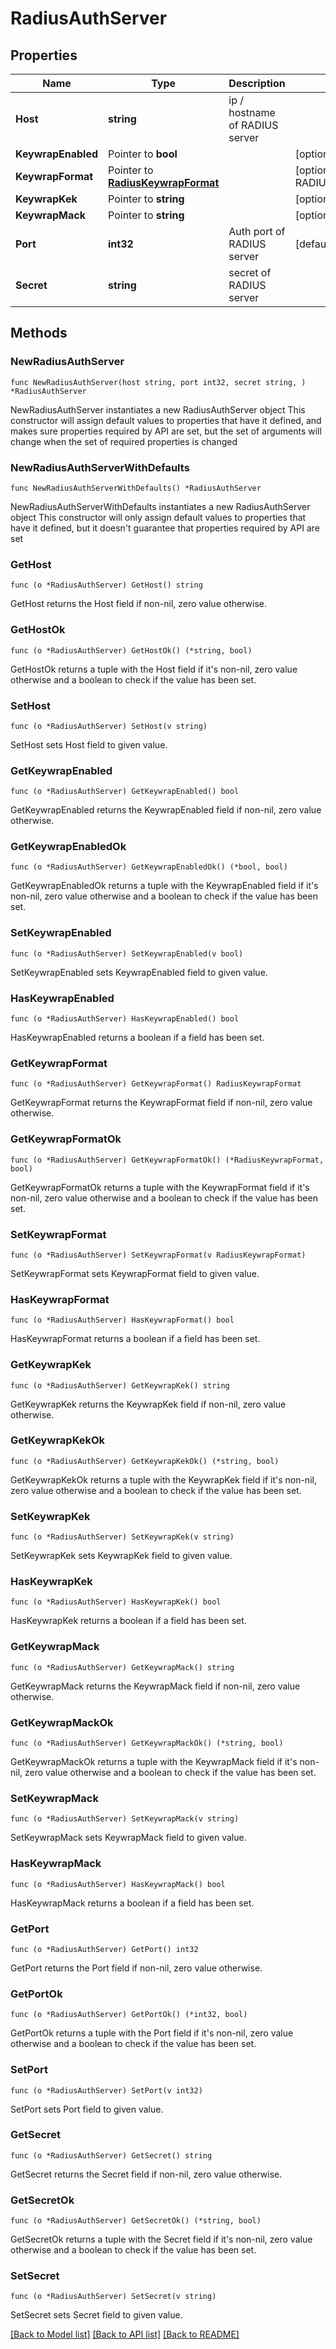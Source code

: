 # RadiusAuthServer

## Properties

Name | Type | Description | Notes
------------ | ------------- | ------------- | -------------
**Host** | **string** | ip / hostname of RADIUS server | 
**KeywrapEnabled** | Pointer to **bool** |  | [optional] 
**KeywrapFormat** | Pointer to [**RadiusKeywrapFormat**](RadiusKeywrapFormat.md) |  | [optional] [default to RADIUSKEYWRAPFORMAT_ASCII]
**KeywrapKek** | Pointer to **string** |  | [optional] 
**KeywrapMack** | Pointer to **string** |  | [optional] 
**Port** | **int32** | Auth port of RADIUS server | [default to 1812]
**Secret** | **string** | secret of RADIUS server | 

## Methods

### NewRadiusAuthServer

`func NewRadiusAuthServer(host string, port int32, secret string, ) *RadiusAuthServer`

NewRadiusAuthServer instantiates a new RadiusAuthServer object
This constructor will assign default values to properties that have it defined,
and makes sure properties required by API are set, but the set of arguments
will change when the set of required properties is changed

### NewRadiusAuthServerWithDefaults

`func NewRadiusAuthServerWithDefaults() *RadiusAuthServer`

NewRadiusAuthServerWithDefaults instantiates a new RadiusAuthServer object
This constructor will only assign default values to properties that have it defined,
but it doesn't guarantee that properties required by API are set

### GetHost

`func (o *RadiusAuthServer) GetHost() string`

GetHost returns the Host field if non-nil, zero value otherwise.

### GetHostOk

`func (o *RadiusAuthServer) GetHostOk() (*string, bool)`

GetHostOk returns a tuple with the Host field if it's non-nil, zero value otherwise
and a boolean to check if the value has been set.

### SetHost

`func (o *RadiusAuthServer) SetHost(v string)`

SetHost sets Host field to given value.


### GetKeywrapEnabled

`func (o *RadiusAuthServer) GetKeywrapEnabled() bool`

GetKeywrapEnabled returns the KeywrapEnabled field if non-nil, zero value otherwise.

### GetKeywrapEnabledOk

`func (o *RadiusAuthServer) GetKeywrapEnabledOk() (*bool, bool)`

GetKeywrapEnabledOk returns a tuple with the KeywrapEnabled field if it's non-nil, zero value otherwise
and a boolean to check if the value has been set.

### SetKeywrapEnabled

`func (o *RadiusAuthServer) SetKeywrapEnabled(v bool)`

SetKeywrapEnabled sets KeywrapEnabled field to given value.

### HasKeywrapEnabled

`func (o *RadiusAuthServer) HasKeywrapEnabled() bool`

HasKeywrapEnabled returns a boolean if a field has been set.

### GetKeywrapFormat

`func (o *RadiusAuthServer) GetKeywrapFormat() RadiusKeywrapFormat`

GetKeywrapFormat returns the KeywrapFormat field if non-nil, zero value otherwise.

### GetKeywrapFormatOk

`func (o *RadiusAuthServer) GetKeywrapFormatOk() (*RadiusKeywrapFormat, bool)`

GetKeywrapFormatOk returns a tuple with the KeywrapFormat field if it's non-nil, zero value otherwise
and a boolean to check if the value has been set.

### SetKeywrapFormat

`func (o *RadiusAuthServer) SetKeywrapFormat(v RadiusKeywrapFormat)`

SetKeywrapFormat sets KeywrapFormat field to given value.

### HasKeywrapFormat

`func (o *RadiusAuthServer) HasKeywrapFormat() bool`

HasKeywrapFormat returns a boolean if a field has been set.

### GetKeywrapKek

`func (o *RadiusAuthServer) GetKeywrapKek() string`

GetKeywrapKek returns the KeywrapKek field if non-nil, zero value otherwise.

### GetKeywrapKekOk

`func (o *RadiusAuthServer) GetKeywrapKekOk() (*string, bool)`

GetKeywrapKekOk returns a tuple with the KeywrapKek field if it's non-nil, zero value otherwise
and a boolean to check if the value has been set.

### SetKeywrapKek

`func (o *RadiusAuthServer) SetKeywrapKek(v string)`

SetKeywrapKek sets KeywrapKek field to given value.

### HasKeywrapKek

`func (o *RadiusAuthServer) HasKeywrapKek() bool`

HasKeywrapKek returns a boolean if a field has been set.

### GetKeywrapMack

`func (o *RadiusAuthServer) GetKeywrapMack() string`

GetKeywrapMack returns the KeywrapMack field if non-nil, zero value otherwise.

### GetKeywrapMackOk

`func (o *RadiusAuthServer) GetKeywrapMackOk() (*string, bool)`

GetKeywrapMackOk returns a tuple with the KeywrapMack field if it's non-nil, zero value otherwise
and a boolean to check if the value has been set.

### SetKeywrapMack

`func (o *RadiusAuthServer) SetKeywrapMack(v string)`

SetKeywrapMack sets KeywrapMack field to given value.

### HasKeywrapMack

`func (o *RadiusAuthServer) HasKeywrapMack() bool`

HasKeywrapMack returns a boolean if a field has been set.

### GetPort

`func (o *RadiusAuthServer) GetPort() int32`

GetPort returns the Port field if non-nil, zero value otherwise.

### GetPortOk

`func (o *RadiusAuthServer) GetPortOk() (*int32, bool)`

GetPortOk returns a tuple with the Port field if it's non-nil, zero value otherwise
and a boolean to check if the value has been set.

### SetPort

`func (o *RadiusAuthServer) SetPort(v int32)`

SetPort sets Port field to given value.


### GetSecret

`func (o *RadiusAuthServer) GetSecret() string`

GetSecret returns the Secret field if non-nil, zero value otherwise.

### GetSecretOk

`func (o *RadiusAuthServer) GetSecretOk() (*string, bool)`

GetSecretOk returns a tuple with the Secret field if it's non-nil, zero value otherwise
and a boolean to check if the value has been set.

### SetSecret

`func (o *RadiusAuthServer) SetSecret(v string)`

SetSecret sets Secret field to given value.



[[Back to Model list]](../README.md#documentation-for-models) [[Back to API list]](../README.md#documentation-for-api-endpoints) [[Back to README]](../README.md)


